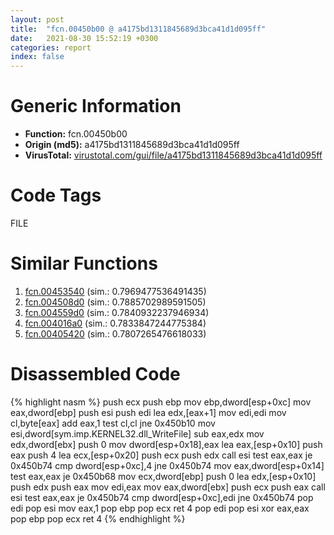 ```yaml
---
layout: post
title:  "fcn.00450b00 @ a4175bd1311845689d3bca41d1d095ff"
date:   2021-08-30 15:52:19 +0300
categories: report
index: false
---
```


# Generic Information
- **Function:** fcn.00450b00
- **Origin (md5):** a4175bd1311845689d3bca41d1d095ff
- **VirusTotal:** [virustotal.com/gui/file/a4175bd1311845689d3bca41d1d095ff][virustotal_ref]

# Code Tags
<span class="tag" id="FILE">FILE</span>


# Similar Functions

1. [fcn.00453540][similar_1_ref] (sim.: 0.7969477536491435)
2. [fcn.004508d0][similar_2_ref] (sim.: 0.7885702989591505)
3. [fcn.004559d0][similar_3_ref] (sim.: 0.7840932237946934)
4. [fcn.004016a0][similar_4_ref] (sim.: 0.7833847244775384)
5. [fcn.00405420][similar_5_ref] (sim.: 0.7807265476618033)


# Disassembled Code

{% highlight nasm %}
push ecx
push ebp
mov ebp,dword[esp+0xc]
mov eax,dword[ebp]
push esi
push edi
lea edx,[eax+1]
mov edi,edi
mov cl,byte[eax]
add eax,1
test cl,cl
jne 0x450b10
mov esi,dword[sym.imp.KERNEL32.dll_WriteFile]
sub eax,edx
mov edx,dword[ebx]
push 0
mov dword[esp+0x18],eax
lea eax,[esp+0x10]
push eax
push 4
lea ecx,[esp+0x20]
push ecx
push edx
call esi
test eax,eax
je 0x450b74
cmp dword[esp+0xc],4
jne 0x450b74
mov eax,dword[esp+0x14]
test eax,eax
je 0x450b68
mov ecx,dword[ebp]
push 0
lea edx,[esp+0x10]
push edx
push eax
mov edi,eax
mov eax,dword[ebx]
push ecx
push eax
call esi
test eax,eax
je 0x450b74
cmp dword[esp+0xc],edi
jne 0x450b74
pop edi
pop esi
mov eax,1
pop ebp
pop ecx
ret 4
pop edi
pop esi
xor eax,eax
pop ebp
pop ecx
ret 4
{% endhighlight %}


[similar_1_ref]: /report/fcn.00453540@a4175bd1311845689d3bca41d1d095ff
[similar_2_ref]: /report/fcn.004508d0@a4175bd1311845689d3bca41d1d095ff
[similar_3_ref]: /report/fcn.004559d0@a4175bd1311845689d3bca41d1d095ff
[similar_4_ref]: /report/fcn.004016a0@7b00dd8f2abf54a73bfb09681334ff78
[similar_5_ref]: /report/fcn.00405420@d59f9c4f445b9f980173dec064f55091
[virustotal_ref]: https://www.virustotal.com/gui/file/a4175bd1311845689d3bca41d1d095ff